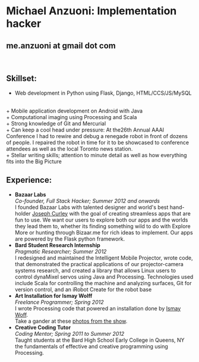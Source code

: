 Michael Anzuoni: Implementation hacker
================
me.anzuoni at gmail dot com
----------------
<br>

Skillset:
----------------
+ Web development in Python using Flask, Django, HTML/CCS/JS/MySQL
<br>
+ Mobile application development on Android with Java
<br>
+ Computational imaging using Processing and Scala 
<br>
+ Strong knowledge of Git and Mercurial 
<br>
+ Can keep a cool head under pressure: At the26th Annual AAAI Conference I had to rewire and debug a renegade robot in front of dozens of people. I repaired the robot in time for it to be showcased to conference attendees as well as the local Toronto news station. 
<br>
+ Stellar writing skills; attention to minute detail as well as how everything fits into the Big Picture

Experience:
-----------------
+ **Bazaar Labs**
<br> *Co-founder, Full Stack Hacker; Summer 2012 and onwards*
<br> I founded Bazaar Labs with talented designer and world's best hand-holder <a href="http://www.josephcurley.me">Joseph Curley</a> with the goal of creating streamless apps that are fun to use. We want our users to explore both our apps and the worlds they lead them to, whether its finding something wild to do with Explore More or hunting through Bizaar.me for rich ideas to implement. Our apps are powered by the Flask python framework. 
+ **Bard Student Research Internship**
<br> *Pragmatic Researcher; Summer 2012*
<br> I redesigned and maintained the Intelligent Mobile Projector, wrote code, that demonstrated the practical applications of our projector-camera systems research, and created a library that allows Linux users to control dynaMixel servos using Java and Processing. Technologies used include Scala for controlling the machine and analyzing surfaces, Git for version control, and an iRobot Create for the robot base
+ **Art Installation for Ismay Wolff**
<br> *Freelance Programmer; Spring 2012*
<br> I wrote Processing code that powered an installation done by <a href="http://www.cargocultcollective.nl/">Ismay Woff</a>. <br>Take a gander at these <a href="http://imgur.com/VCBlh,iDajg">photos from the show</a>.
+ **Creative Coding Tutor**
<br> *Coding Mentor; Spring 2011 to Summer 2012*
<br> Taught students at the Bard High School Early College in Queens, NY the fundamentals of effective and creative programming using Processing.
